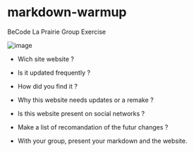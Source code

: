 # markdown-warmup
BeCode La Prairie Group Exercise

![image](http://www.e-monsite.com/s/2010/02/06/nosamisleslapin//12678914photo-logo-jpg.jpg)
 - Wich site website ?
 

 - Is it updated frequently ?
 

 - How did you find it ?
 

 - Why this website needs updates or a remake ?
 

 - Is this website present on social networks ?
 

 - Make a list of recomandation of the futur changes ?
 

 - With your group, present your markdown and the website.

